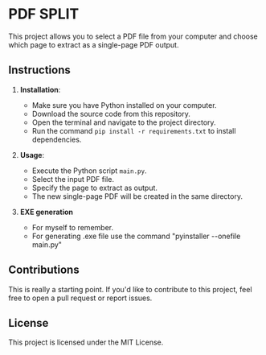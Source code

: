 # PDF SPLIT

This project allows you to select a PDF file from your computer and choose which page to extract as a single-page PDF output.

## Instructions

1. **Installation**:
   - Make sure you have Python installed on your computer.
   - Download the source code from this repository.
   - Open the terminal and navigate to the project directory.
   - Run the command `pip install -r requirements.txt` to install dependencies.

2. **Usage**:
   - Execute the Python script `main.py`.
   - Select the input PDF file.
   - Specify the page to extract as output.
   - The new single-page PDF will be created in the same directory.

3. **EXE generation**
   - For myself to remember.
   - For generating .exe file use the command "pyinstaller --onefile main.py" 

## Contributions

This is really a starting point. If you'd like to contribute to this project, feel free to open a pull request or report issues.

## License

This project is licensed under the MIT License.

